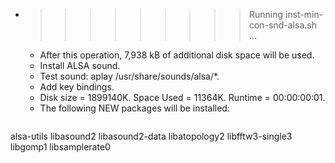 * >>>>>>>>> Running inst-min-con-snd-alsa.sh ...
  * After this operation, 7,938 kB of additional disk space will be used.
  * Install ALSA sound.
  * Test sound: aplay /usr/share/sounds/alsa/*.
  * Add key bindings.
  * Disk size = 1899140K. Space Used = 11364K. Runtime = 00:00:00:01.
  * The following NEW packages will be installed:
  ```bash
alsa-utils libasound2 libasound2-data libatopology2 libfftw3-single3
libgomp1 libsamplerate0
  ```
